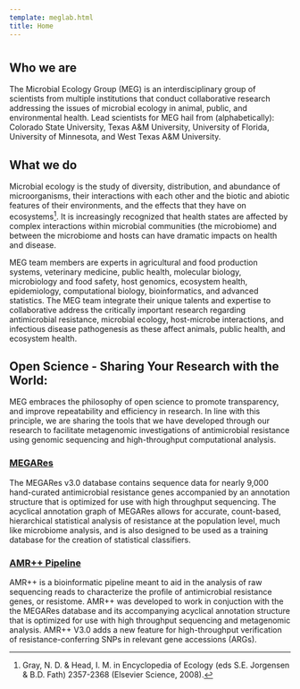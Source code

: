 ```yaml
---
template: meglab.html
title: Home
---
```


# 

## Who we are
The Microbial Ecology Group (MEG) is an interdisciplinary group of scientists from multiple institutions that conduct collaborative research addressing the issues of microbial ecology in animal, public, and environmental health. Lead scientists for MEG hail from (alphabetically): Colorado State University, Texas A&amp;M University, University of Florida, University of Minnesota, and West Texas A&amp;M University.


## What we do
Microbial ecology is the study of diversity, distribution, and abundance of microorganisms, their interactions with each other and the biotic and abiotic features of their environments, and the effects that they have on ecosystems[^1]. It is increasingly recognized that  health states are affected by complex interactions within microbial communities (the microbiome) and between the microbiome and hosts can have dramatic impacts on health and disease.

MEG team members are experts in agricultural and food production systems, veterinary medicine, public health, molecular biology, microbiology and food safety, host genomics, ecosystem health, epidemiology, computational biology, bioinformatics, and advanced statistics. The MEG team integrate their unique talents and expertise to collaborative address the critically important research regarding antimicrobial resistance, microbial ecology, host-microbe interactions, and infectious disease pathogenesis as these affect animals, public health, and ecosystem health.

## Open Science - Sharing Your Research with the World:

MEG embraces the philosophy of open science to promote transparency, and improve repeatability and efficiency in research. In line with this principle, we are sharing the tools that we have developed through our research to facilitate metagenomic investigations of antimicrobial resistance using genomic sequencing and high-throughput computational analysis.

### [MEGARes](./megares/index.md)
The MEGARes v3.0 database contains sequence data for nearly 9,000 hand-curated antimicrobial resistance genes accompanied by an annotation structure that is optimized for use with high throughput sequencing. The acyclical annotation graph of MEGARes allows for accurate, count-based, hierarchical statistical analysis of resistance at the population level, much like microbiome analysis, and is also designed to be used as a training database for the creation of statistical classifiers.

### [AMR++ Pipeline](./amrplusplus/index.md)
AMR++ is a bioinformatic pipeline meant to aid in the analysis of raw sequencing reads to  characterize the profile of antimicrobial resistance genes, or resistome. AMR++ was developed to work in conjuction with the the MEGARes database and its accompanying acyclical annotation structure that is optimized for use with high throughput sequencing and metagenomic analysis.  AMR++ V3.0 adds a new feature for high-throughput verification of resistance-conferring SNPs in relevant gene accessions (ARGs).

[^1]: Gray, N. D. &amp; Head, I. M. in Encyclopedia of Ecology (eds S.E. Jorgensen &amp; B.D. Fath) 2357-2368 (Elsevier Science, 2008).




